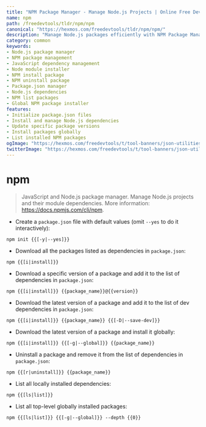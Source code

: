```yaml
---
title: "NPM Package Manager - Manage Node.js Projects | Online Free DevTools by Hexmos"
name: npm
path: /freedevtools/tldr/npm/npm
canonical: "https://hexmos.com/freedevtools/tldr/npm/npm/"
description: "Manage Node.js packages efficiently with NPM Package Manager. Simplify dependency management, install, uninstall and list packages. Free online tool, no registration required."
category: common
keywords:
- Node.js package manager
- NPM package management
- JavaScript dependency management
- Node module installer
- NPM install package
- NPM uninstall package
- Package.json manager
- Node.js dependencies
- NPM list packages
- Global NPM package installer
features:
- Initialize package.json files
- Install and manage Node.js dependencies
- Update specific package versions
- Install packages globally
- List installed NPM packages
ogImage: "https://hexmos.com/freedevtools/t/tool-banners/json-utilities-banner.png"
twitterImage: "https://hexmos.com/freedevtools/t/tool-banners/json-utilities-banner.png"
---
```


# npm

> JavaScript and Node.js package manager.
> Manage Node.js projects and their module dependencies.
> More information: <https://docs.npmjs.com/cli/npm>.

- Create a `package.json` file with default values (omit `--yes` to do it interactively):

`npm init {{[-y|--yes]}}`

- Download all the packages listed as dependencies in `package.json`:

`npm {{[i|install]}}`

- Download a specific version of a package and add it to the list of dependencies in `package.json`:

`npm {{[i|install]}} {{package_name}}@{{version}}`

- Download the latest version of a package and add it to the list of dev dependencies in `package.json`:

`npm {{[i|install]}} {{package_name}} {{[-D|--save-dev]}}`

- Download the latest version of a package and install it globally:

`npm {{[i|install]}} {{[-g|--global]}} {{package_name}}`

- Uninstall a package and remove it from the list of dependencies in `package.json`:

`npm {{[r|uninstall]}} {{package_name}}`

- List all locally installed dependencies:

`npm {{[ls|list]}}`

- List all top-level globally installed packages:

`npm {{[ls|list]}} {{[-g|--global]}} --depth {{0}}`
